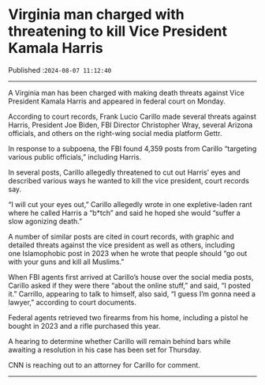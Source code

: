 # Virginia man charged with threatening to kill Vice President Kamala Harris

Published :`2024-08-07 11:12:40`

---

A Virginia man has been charged with making death threats against Vice President Kamala Harris and appeared in federal court on Monday.

According to court records, Frank Lucio Carillo made several threats against Harris, President Joe Biden, FBI Director Christopher Wray, several Arizona officials, and others on the right-wing social media platform Gettr.

In response to a subpoena, the FBI found 4,359 posts from Carillo “targeting various public officials,” including Harris.

In several posts, Carillo allegedly threatened to cut out Harris’ eyes and described various ways he wanted to kill the vice president, court records say.

“I will cut your eyes out,” Carillo allegedly wrote in one expletive-laden rant where he called Harris a “b*tch” and said he hoped she would “suffer a slow agonizing death.”

A number of similar posts are cited in court records, with graphic and detailed threats against the vice president as well as others, including one Islamophobic post in 2023 when he wrote that people should “go out with your guns and kill all Muslims.”

When FBI agents first arrived at Carillo’s house over the social media posts, Carillo asked if they were there “about the online stuff,” and said, “I posted it.” Carrillo, appearing to talk to himself, also said, “I guess I’m gonna need a lawyer,” according to court documents.

Federal agents retrieved two firearms from his home, including a pistol he bought in 2023 and a rifle purchased this year.

A hearing to determine whether Carillo will remain behind bars while awaiting a resolution in his case has been set for Thursday.

CNN is reaching out to an attorney for Carillo for comment.

---

